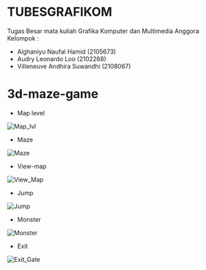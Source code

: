 # TUBESGRAFIKOM
Tugas Besar mata kuliah Grafika Komputer dan Multimedia
Anggora Kelompok :
- Alghaniyu Naufal Hamid (2105673)
- Audry Leonardo Loo (2102268)
- Villeneuve Andhira Suwandhi (2108067)

# 3d-maze-game
- Map level

![Map_lvl](https://github.com/villeneuveandhira/3d-maze-game/assets/101118033/3429b765-af4f-4111-a7e3-03ef5bf33d9a)

- Maze

![Maze](https://github.com/villeneuveandhira/3d-maze-game/assets/101118033/f3ab0e82-a8a8-4e38-b245-50d2ab59624c)

- View-map

![View_Map](https://github.com/villeneuveandhira/3d-maze-game/assets/101118033/8ebb3c73-a58d-4246-a062-a8250df2902e)

- Jump

![Jump](https://github.com/villeneuveandhira/3d-maze-game/assets/101118033/d39466ed-cf57-409e-9aaf-da73e98a4897)

- Monster

![Monster](https://github.com/villeneuveandhira/3d-maze-game/assets/101118033/4d0373bf-08c6-4e66-98db-815ab3650c77)

- Exit

![Exit_Gate](https://github.com/villeneuveandhira/3d-maze-game/assets/101118033/69e68189-333a-4adc-8a5e-502153650927)
